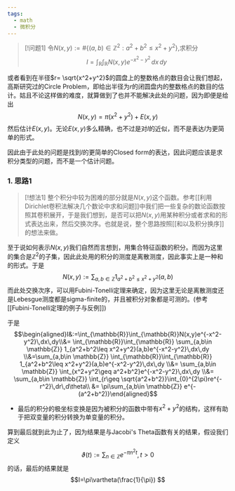 ```yaml
---
tags:
  - math
  - 微积分
---
```


> [!问题1]
> 令$N(x,y):=\#\{(a,b)\in \mathbb{Z}^2:a^2+b^2\leq x^2+y^2\}$,求积分$$I=\int_{\mathbb{R}}\int_{\mathbb{R}}N(x,y)e^{-x^2-y^2}\,dx\,dy$$

或者看到在半径$r= \sqrt{x^2+y^2}$的圆盘上的整数格点的数目会让我们想起，高斯研究过的Circle Problem，即给出半径为$r$的闭圆盘内的整数格点的数目的估计。姑且不论这样做的难度，就算做到了也并不能解决此处的问题，因为即便是给出$$N(x,y)=\pi (x^2+y^2)+E(x,y)$$然后估计$E(x,y)$。无论$E(x,y)$多么精确，也不过是对$I$的近似，而不是表达$I$为更简单的形式。

因此由于此处的问题是找到$I$的更简单的Closed form的表达，因此问题应该是求积分类型的问题，而不是一个估计问题。

### 1. 思路1

> [!想法1]
> 整个积分中较为困难的部分就是$N(x,y)$这个函数。参考[[利用Dirichlet卷积法解决几个数论中求和问题]]中我们把一些复杂的数论函数按照其卷积展开，于是我们想到，是否可以把$N(x,y)$用某种积分或者求和的形式表达出来，然后交换次序。也就是说，整个思路按照[[和以及积分换序]]的想法来做。

至于说如何表示$N(x,y)$我们自然而言想到，用集合特征函数的积分。而因为这里的集合是$\mathbb{Z}^2$的子集，因此此处用的积分的测度是离散测度，因此事实上是一种和的形式。于是$$N(x,y):=\sum_{a,b\in \mathbb{Z}} 1_{a^2+b^2\leq x^2+y^2}(a,b)$$而此处交换次序，可以用Fubini-Tonelli定理来确定，因为这里无论是离散测度还是Lebesgue测度都是sigma-finite的，并且被积分对象都是可测的。(参考[[Fubini-Tonelli定理的例子与反例]])

于是$$\begin{aligned}I&:=\int_{\mathbb{R}}\int_{\mathbb{R}}N(x,y)e^{-x^2-y^2}\,dx\,dy\\&= \int_{\mathbb{R}}\int_{\mathbb{R}} \sum_{a,b\in \mathbb{Z}} 1_{a^2+b^2\leq x^2+y^2}(a,b)e^{-x^2-y^2}\,dx\,dy \\&=\sum_{a,b\in \mathbb{Z}}  \int_{\mathbb{R}}\int_{\mathbb{R}} 1_{a^2+b^2\leq x^2+y^2}(a,b)e^{-x^2-y^2}\,dx\,dy \\&= \sum_{a,b\in \mathbb{Z}}  \int_{x^2+y^2\geq a^2+b^2}e^{-x^2-y^2}\,dx\,dy \\&= \sum_{a,b\in \mathbb{Z}}  \int_{r\geq \sqrt{a^2+b^2}}\int_{0}^{2\pi}re^{-r^2}\,dr\,d\theta\\ &= \pi\sum_{a,b\in \mathbb{Z}} e^{-(a^2+b^2)}\end{aligned}$$
* 最后的积分的极坐标变换是因为被积分的函数中带有$x^2+y^2$的结构，这样有助于把双变量的积分转换为单变量的积分。

算到最后就到此为止了，因为结果是与Jacobi's Theta函数有关的结果，假设我们定义$$\vartheta(t):=\sum_{n\in\mathbb{Z}} e^{-\pi n^2t},t>0$$的话，最后的结果就是$$I=\pi\vartheta(\frac{1}{\pi}) $$